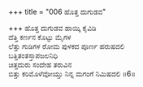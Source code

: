 +++
title = "006 ಹೊತ್ತ ದುಗುಡವ"

+++
ಹೊತ್ತ ದುಗುಡವ ಹಾಯ್ಕಿ ಕೈವಿಡಿ  
ದೆತ್ತಿ ಕರ್ಣನ ಕೊಟ್ಟು ಮೈಗಳ  
ಲೆತ್ತು ಗುಡಿಗಳ ರೋಮ ಪುಳಕದ ಪೂರ್ಣ ಹರುಷದಲಿ  
ಬತ್ತಿತಂತಸ್ತಾಪಜಲನಿಧಿ  
ಚಿತ್ತದುರು ಸಂದೇಹ ತರುವಿನ  
ಬಿತ್ತು ಕರಿಮೊಳೆವೋಯ್ತು ನಿನ್ನ ಮಗಂಗೆ ನಿಮಿಷದಲಿ      ॥6॥